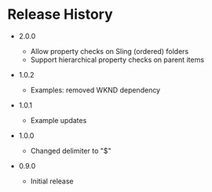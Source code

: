 # Release History
* 2.0.0
  * Allow property checks on Sling (ordered) folders
  * Support hierarchical property checks on parent items

* 1.0.2
  * Examples: removed WKND dependency

* 1.0.1
  * Example updates

* 1.0.0
  * Changed delimiter to "$"

* 0.9.0
  * Initial release
